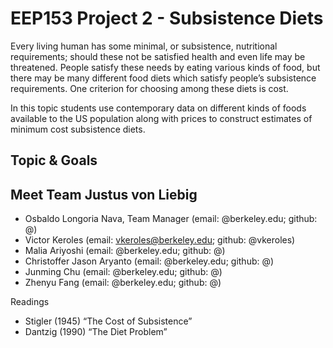 # EEP153 Project 2 - Subsistence Diets

Every living human has some minimal, or subsistence, nutritional requirements; should these not be satisfied health and even life may be threatened. People satisfy these needs by eating various kinds of food, but there may be many different food diets which satisfy people’s subsistence requirements. One criterion for choosing among these diets is cost.

In this topic students use contemporary data on different kinds of foods available to the US population along with prices to construct estimates of minimum cost subsistence diets.

## Topic & Goals 

## Meet Team Justus von Liebig
- Osbaldo Longoria Nava, Team Manager (email: @berkeley.edu; github: @)
- Victor Keroles (email: vkeroles@berkeley.edu; github: @vkeroles)
- Malia Ariyoshi (email: @berkeley.edu; github: @)
- Christoffer Jason Aryanto (email: @berkeley.edu; github: @)
- Junming Chu (email: @berkeley.edu; github: @)
- Zhenyu Fang (email: @berkeley.edu; github: @)

Readings
- Stigler (1945) “The Cost of Subsistence”
- Dantzig (1990) “The Diet Problem”

